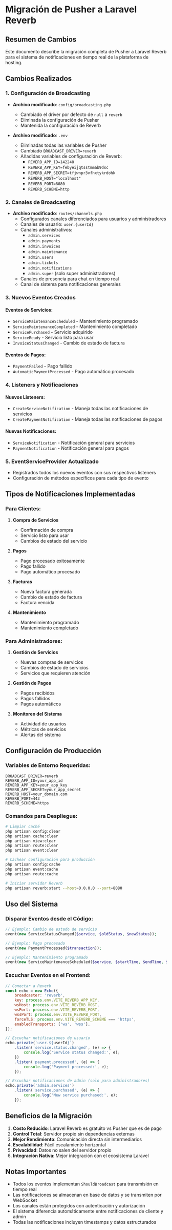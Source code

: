 # Migración de Pusher a Laravel Reverb

## Resumen de Cambios

Este documento describe la migración completa de Pusher a Laravel Reverb para el sistema de notificaciones en tiempo real de la plataforma de hosting.

## Cambios Realizados

### 1. Configuración de Broadcasting

- **Archivo modificado**: `config/broadcasting.php`
  - Cambiado el driver por defecto de `null` a `reverb`
  - Eliminada la configuración de Pusher
  - Mantenida la configuración de Reverb

- **Archivo modificado**: `.env`
  - Eliminadas todas las variables de Pusher
  - Cambiado `BROADCAST_DRIVER=reverb`
  - Añadidas variables de configuración de Reverb:
    - `REVERB_APP_ID=142248`
    - `REVERB_APP_KEY=febyeijqtsstmmab9dsc`
    - `REVERB_APP_SECRET=tfjwnpr3vfhxtykrdohk`
    - `REVERB_HOST="localhost"`
    - `REVERB_PORT=8080`
    - `REVERB_SCHEME=http`

### 2. Canales de Broadcasting

- **Archivo modificado**: `routes/channels.php`
  - Configurados canales diferenciados para usuarios y administradores
  - Canales de usuario: `user.{userId}`
  - Canales administrativos:
    - `admin.services`
    - `admin.payments`
    - `admin.invoices`
    - `admin.maintenance`
    - `admin.users`
    - `admin.tickets`
    - `admin.notifications`
    - `admin.super` (solo super administradores)
  - Canales de presencia para chat en tiempo real
  - Canal de sistema para notificaciones generales

### 3. Nuevos Eventos Creados

#### Eventos de Servicios:
- `ServiceMaintenanceScheduled` - Mantenimiento programado
- `ServiceMaintenanceCompleted` - Mantenimiento completado
- `ServicePurchased` - Servicio adquirido
- `ServiceReady` - Servicio listo para usar
- `InvoiceStatusChanged` - Cambio de estado de factura

#### Eventos de Pagos:
- `PaymentFailed` - Pago fallido
- `AutomaticPaymentProcessed` - Pago automático procesado

### 4. Listeners y Notificaciones

#### Nuevos Listeners:
- `CreateServiceNotification` - Maneja todas las notificaciones de servicios
- `CreatePaymentNotification` - Maneja todas las notificaciones de pagos

#### Nuevas Notificaciones:
- `ServiceNotification` - Notificación general para servicios
- `PaymentNotification` - Notificación general para pagos

### 5. EventServiceProvider Actualizado

- Registrados todos los nuevos eventos con sus respectivos listeners
- Configuración de métodos específicos para cada tipo de evento

## Tipos de Notificaciones Implementadas

### Para Clientes:
1. **Compra de Servicios**
   - Confirmación de compra
   - Servicio listo para usar
   - Cambios de estado del servicio

2. **Pagos**
   - Pago procesado exitosamente
   - Pago fallido
   - Pago automático procesado

3. **Facturas**
   - Nueva factura generada
   - Cambio de estado de factura
   - Factura vencida

4. **Mantenimiento**
   - Mantenimiento programado
   - Mantenimiento completado

### Para Administradores:
1. **Gestión de Servicios**
   - Nuevas compras de servicios
   - Cambios de estado de servicios
   - Servicios que requieren atención

2. **Gestión de Pagos**
   - Pagos recibidos
   - Pagos fallidos
   - Pagos automáticos

3. **Monitoreo del Sistema**
   - Actividad de usuarios
   - Métricas de servicios
   - Alertas del sistema

## Configuración de Producción

### Variables de Entorno Requeridas:
```env
BROADCAST_DRIVER=reverb
REVERB_APP_ID=your_app_id
REVERB_APP_KEY=your_app_key
REVERB_APP_SECRET=your_app_secret
REVERB_HOST=your_domain.com
REVERB_PORT=443
REVERB_SCHEME=https
```

### Comandos para Despliegue:
```bash
# Limpiar caché
php artisan config:clear
php artisan cache:clear
php artisan view:clear
php artisan route:clear
php artisan event:clear

# Cachear configuración para producción
php artisan config:cache
php artisan event:cache
php artisan route:cache

# Iniciar servidor Reverb
php artisan reverb:start --host=0.0.0.0 --port=8080
```

## Uso del Sistema

### Disparar Eventos desde el Código:
```php
// Ejemplo: Cambio de estado de servicio
event(new ServiceStatusChanged($service, $oldStatus, $newStatus));

// Ejemplo: Pago procesado
event(new PaymentProcessed($transaction));

// Ejemplo: Mantenimiento programado
event(new ServiceMaintenanceScheduled($service, $startTime, $endTime, $description));
```

### Escuchar Eventos en el Frontend:
```javascript
// Conectar a Reverb
const echo = new Echo({
    broadcaster: 'reverb',
    key: process.env.VITE_REVERB_APP_KEY,
    wsHost: process.env.VITE_REVERB_HOST,
    wsPort: process.env.VITE_REVERB_PORT,
    wssPort: process.env.VITE_REVERB_PORT,
    forceTLS: process.env.VITE_REVERB_SCHEME === 'https',
    enabledTransports: ['ws', 'wss'],
});

// Escuchar notificaciones de usuario
echo.private(`user.${userId}`)
    .listen('service.status.changed', (e) => {
        console.log('Service status changed:', e);
    })
    .listen('payment.processed', (e) => {
        console.log('Payment processed:', e);
    });

// Escuchar notificaciones de admin (solo para administradores)
echo.private('admin.services')
    .listen('service.purchased', (e) => {
        console.log('New service purchased:', e);
    });
```

## Beneficios de la Migración

1. **Costo Reducido**: Laravel Reverb es gratuito vs Pusher que es de pago
2. **Control Total**: Servidor propio sin dependencias externas
3. **Mejor Rendimiento**: Comunicación directa sin intermediarios
4. **Escalabilidad**: Fácil escalamiento horizontal
5. **Privacidad**: Datos no salen del servidor propio
6. **Integración Nativa**: Mejor integración con el ecosistema Laravel

## Notas Importantes

- Todos los eventos implementan `ShouldBroadcast` para transmisión en tiempo real
- Las notificaciones se almacenan en base de datos y se transmiten por WebSocket
- Los canales están protegidos con autenticación y autorización
- El sistema diferencia automáticamente entre notificaciones de cliente y admin
- Todas las notificaciones incluyen timestamps y datos estructurados

